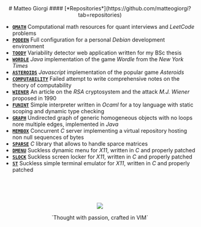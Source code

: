 <style>
h4 { margin-top: -1rem; }
</style>




<center>
# Matteo Giorgi
#### [*Repositories*](https://github.com/matteogiorgi?tab=repositories)
</center>




- [**`QMATH`**](https://github.com/matteogiorgi/qmath) Computational math resources for quant interviews and *LeetCode* problems
- [**`PODEEN`**](https://github.com/matteogiorgi/podeen) Full configuration for a personal *Debian* development environment
- [**`TOODY`**](https://github.com/matteogiorgi/toody) Variability detector web application written for my BSc thesis
- [**`WORDLE`**](https://github.com/matteogiorgi/wordle) *Java* implementation of the game *Wordle* from the *New York Times*
- [**`ASTEROIDS`**](https://github.com/matteogiorgi/asteroids) *Javascript* implementation of the popular game *Asteroids*
- [**`COMPUTABILITY`**](https://github.com/matteogiorgi/computability) Failed attempt to write comprehensive notes on the theory of computability
- [**`WIENER`**](https://github.com/matteogiorgi/wiener) An article on the *RSA* cryptosystem and the attack *M.J. Wiener* proposed in 1990
- [**`FUNINT`**](https://github.com/matteogiorgi/funint) Simple interpreter written in *Ocaml* for a toy language with static scoping and dynamic type checking
- [**`GRAPH`**](https://github.com/matteogiorgi/graph) Undirected graph of generic homogeneous objects with no loops nore multiple edges, implemented in *Java*
- [**`MEMBOX`**](https://github.com/matteogiorgi/membox) Concurrent *C* server implementing a virtual repository hosting non null sequences of bytes
- [**`SPARSE`**](https://github.com/matteogiorgi/sparse) *C* library that allows to handle sparce matrices
- [**`DMENU`**](https://github.com/matteogiorgi/dmenu) Suckless dynamic menu for *X11*, written in *C* and properly patched
- [**`SLOCK`**](https://github.com/matteogiorgi/slock) Suckless screen locker for *X11*, written in *C* and properly patched
- [**`ST`**](https://github.com/matteogiorgi/st) Suckless simple terminal emulator for *X11*, written in *C* and properly patched




<center><img class="img-scale" style="margin-top: 4rem;" src="hare.png"></center>
<p style="text-align: center; margin-bottom: -4rem;">`Thought with passion, crafted in VIM`</p>

